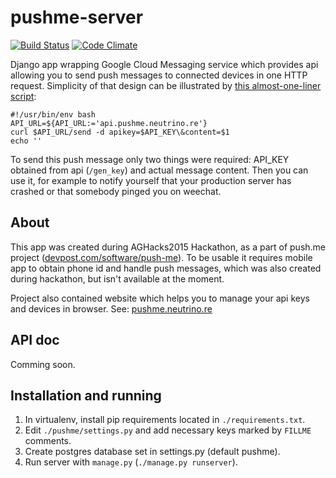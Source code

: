 # pushme-server
[![Build Status](https://travis-ci.org/buoto/pushme-server.svg)](https://travis-ci.org/buoto/pushme-server)
[![Code Climate](https://codeclimate.com/github/buoto/pushme-server/badges/gpa.svg)](https://codeclimate.com/github/buoto/pushme-server)

Django app wrapping Google Cloud Messaging service which provides api allowing you to send push messages to connected devices in one HTTP request. Simplicity of that design can be illustrated by [this almost-one-liner script](./misc/send.sh):

    #!/usr/bin/env bash
    API_URL=${API_URL:='api.pushme.neutrino.re'}
    curl $API_URL/send -d apikey=$API_KEY\&content=$1
    echo ''
To send this push message only two things were required: API_KEY obtained from api (`/gen_key`) and actual message content. Then you can use it, for example to notify yourself that your production server has crashed or that somebody pinged you on weechat.


## About
This app was created during AGHacks2015 Hackathon, as a part of push.me project
([devpost.com/software/push-me](http://devpost.com/software/push-me)).
To be usable it requires mobile app to obtain phone id and handle push messages, which was also created during hackathon, but isn't available at the moment.

Project also contained website which helps you to manage your api keys and devices in browser. See: [pushme.neutrino.re](http://pushme.neutrino.re/)

## API doc
Comming soon.

## Installation and running
1. In virtualenv, install pip requirements located in `./requirements.txt`.
2. Edit `./pushme/settings.py` and add necessary keys marked by `FILLME` comments.
3. Create postgres database set in settings.py (default pushme).
4. Run server with `manage.py` (`./manage.py runserver`).
